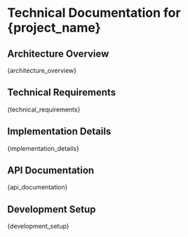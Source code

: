 # Technical Documentation for {project_name}

## Architecture Overview
{architecture_overview}

## Technical Requirements
{technical_requirements}

## Implementation Details
{implementation_details}

## API Documentation
{api_documentation}

## Development Setup
{development_setup}